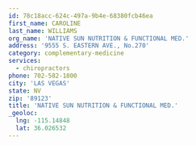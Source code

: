 ```yaml
---
id: 78c18acc-624c-497a-9b4e-68380fcb46ea
first_name: CAROLINE
last_name: WILLIAMS
org_name: 'NATIVE SUN NUTRITION & FUNCTIONAL MED.'
address: '9555 S. EASTERN AVE., No.270'
category: complementary-medicine
services:
  - chiropractors
phone: 702-582-1800
city: 'LAS VEGAS'
state: NV
zip: '89123'
title: 'NATIVE SUN NUTRITION & FUNCTIONAL MED.'
_geoloc:
  lng: -115.14848
  lat: 36.026532
---
```


